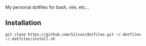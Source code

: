My personal dotfiles for bash, vim, etc...

Installation
------------

```shell
git clone https://github.com/Silvus/dotfiles.git ~/.dotfiles
~/.dotfiles/install.sh
```
